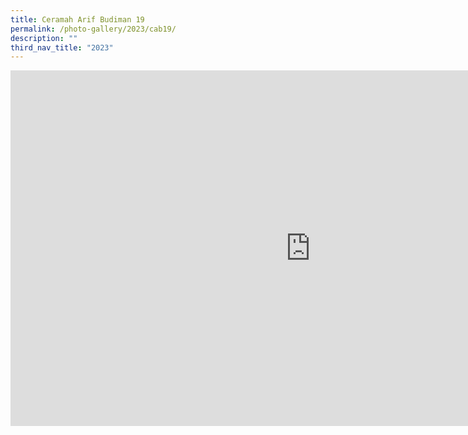 ```yaml
---
title: Ceramah Arif Budiman 19
permalink: /photo-gallery/2023/cab19/
description: ""
third_nav_title: "2023"
---
```

<iframe allowfullscreen="" height="569" width="960" frameborder="0" src="https://docs.google.com/presentation/d/e/2PACX-1vSGr47jKzn-nfDdOmaYOpqjU-paY5rtOC4BfwE0a1O11IfMDd57GIGW9AU8utQeN2zxH63L8dR7lTm2/embed?start=true&amp;loop=false&amp;delayms=3000"></iframe>